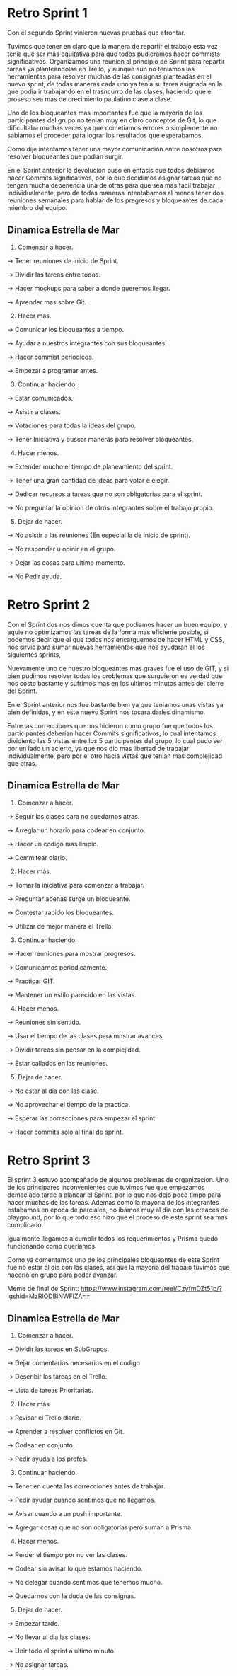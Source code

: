 # Retro Sprint 1 

Con el segundo Sprint vinieron nuevas pruebas que afrontar.

Tuvimos que tener en claro que la manera de repartir el trabajo esta vez tenia que ser más equitativa para que todos pudieramos hacer commists significativos. Organizamos una reunion al principio de Sprint para repartir tareas ya planteandolas en Trello, y aunque aun no teniamos las herramientas para resolver muchas de las consignas planteadas en el nuevo sprint, de todas maneras cada uno ya tenia su tarea asignada en la que podia ir trabajando en el trasncurro de las clases, haciendo que el proseso sea mas de crecimiento paulatino clase a clase.

Uno de los bloqueantes mas importantes fue que la mayoria de los participantes del grupo no tenian muy en claro conceptos de Git, lo que dificultaba muchas veces ya que cometiamos errores o simplemente no sabiamos el proceder para lograr los resultados que esperabamos.

Como dije intentamos tener una mayor comunicación entre nosotros para resolver bloqueantes que podian surgir.

En el Sprint anterior la devolución puso en enfasis que todos debiamos hacer Commits significativos, por lo que decidimos asignar tareas que no tengan mucha depenencia una de otras para que sea mas facil trabajar individualmente, pero de todas maneras intentabamos al menos tener dos reuniones semanales para hablar de los pregresos y bloqueantes de cada miembro del equipo.

## Dinamica Estrella de Mar

1. Comenzar a hacer.

-> Tener reuniones de inicio de Sprint.

-> Dividir las tareas entre todos.

-> Hacer mockups para saber a donde queremos llegar.

-> Aprender mas sobre Git.

2. Hacer más.

-> Comunicar los bloqueantes a tiempo.

-> Ayudar a nuestros integrantes con sus bloqueantes.

-> Hacer commist periodicos.

-> Empezar a programar antes.

3. Continuar haciendo.

-> Estar comunicados.

-> Asistir a clases.

-> Votaciones para todas la ideas del grupo.

-> Tener Iniciativa y buscar maneras para resolver bloqueantes,

4. Hacer menos.

-> Extender mucho el tiempo de planeamiento del sprint.

-> Tener una gran cantidad de ideas para votar e elegir.

-> Dedicar recursos a tareas que no son obligatorias para el sprint.

-> No preguntar la opinion de otros integrantes sobre el trabajo propio.

5. Dejar de hacer.

-> No asistir a las reuniones (En especial la de inicio de sprint).

-> No responder u opinir en el grupo.

-> Dejar las cosas para ultimo momento.

-> No Pedir ayuda.




# Retro Sprint 2

Con el Sprint dos nos dimos cuenta que podiamos hacer un buen equipo, y aquie no optimizamos las tareas de la forma mas eficiente posible, si podemos decir que el que todos nos encarguemos de hacer HTML y CSS, nos sirvio para sumar nuevas herramientas que nos ayudaran el los siguientes sprints,

Nuevamente uno de nuestro bloqueantes mas graves fue el uso de GIT, y si bien pudimos resolver todas los problemas que surguieron es verdad que nos costo bastante y sufrimos mas en los ultimos minutos antes del cierre del Sprint.

En el Sprint anterior nos fue bastante bien ya que teniamos unas vistas ya bien definidas, y en este nuevo Sprint nos tocara darles dinamismo. 

Entre las correcciones que nos hicieron como grupo fue que todos los participantes deberian hacer Commits significativos, lo cual intentamos dividiento las 5 vistas entre los 5 participantes del grupo, lo cual pudo ser por un lado un acierto, ya que nos dio mas libertad de trabajar individualmente, pero por el otro hacia vistas que tenian mas complejidad que otras.

## Dinamica Estrella de Mar

1. Comenzar a hacer.

-> Seguir las clases para no quedarnos atras.

-> Arreglar un horario para codear en conjunto.

-> Hacer un codigo mas limpio.

-> Commitear diario.

2. Hacer más.

-> Tomar la iniciativa para comenzar a trabajar.

-> Preguntar apenas surge un bloqueante.

-> Contestar rapido los bloqueantes.

-> Utilizar de mejor manera el Trello.

3. Continuar haciendo.

-> Hacer reuniones para mostrar progresos.

-> Comunicarnos periodicamente.

-> Practicar GIT.

-> Mantener un estilo parecido en las vistas.

4. Hacer menos.

-> Reuniones sin sentido.

-> Usar el tiempo de las clases para mostrar avances.

-> Dividir tareas sin pensar en la complejidad.

-> Estar callados en las reuniones.

5. Dejar de hacer.

-> No estar al dia con las clase.

-> No aprovechar el tiempo de la practica.

-> Esperar las correcciones para empezar el sprint.

-> Hacer commits solo al final de sprint.




# Retro Sprint 3

El sprint 3 estuvo acompañado de algunos problemas de organizacion. Uno de los principares inconvenientes que tuvimos fue que empezamos demaciado tarde a planear el Sprint, por lo que nos dejo poco timpo para hacer muchas de las tareas. Ademas como la mayoria de los integrantes estabamos en epoca de parciales, no ibamos muy al dia con las creaces del playground, por lo que todo eso hizo que el proceso de este sprint sea mas complicado.

Igualmente llegamos a cumplir todos los requerimientos y Prisma quedo funcionando como queriamos.

Como ya comentamos uno de los principales bloqueantes de este Sprint fue no estar al dia con las clases, asi que la mayoria del trabajo tuvimos que hacerlo en grupo para poder avanzar.

Meme de final de Sprint: https://www.instagram.com/reel/CzyfmDZt51p/?igshid=MzRlODBiNWFlZA==


## Dinamica Estrella de Mar

1. Comenzar a hacer.

-> Dividir las tareas en SubGrupos.

-> Dejar comentarios necesarios en el codigo.

-> Describir las tareas en el Trello.

-> Lista de tareas Prioritarias.

2. Hacer más.

-> Revisar el Trello diario.

-> Aprender a resolver conflictos en Git.

-> Codear en conjunto.

-> Pedir ayuda a los profes.

3. Continuar haciendo.

-> Tener en cuenta las correcciones antes de trabajar.

-> Pedir ayudar cuando sentimos que no llegamos.

-> Avisar cuando a un push importante.

-> Agregar cosas que no son obligatorias pero suman a Prisma.

4. Hacer menos.

-> Perder el tiempo por no ver las clases.

-> Codear sin avisar lo que estamos haciendo.

-> No delegar cuando sentimos que tenemos mucho.

-> Quedarnos con la duda de las consignas.

5. Dejar de hacer.

-> Empezar tarde.

-> No llevar al dia las clases.

-> Unir todo el sprint a ultimo minuto.

-> No asignar tareas.




